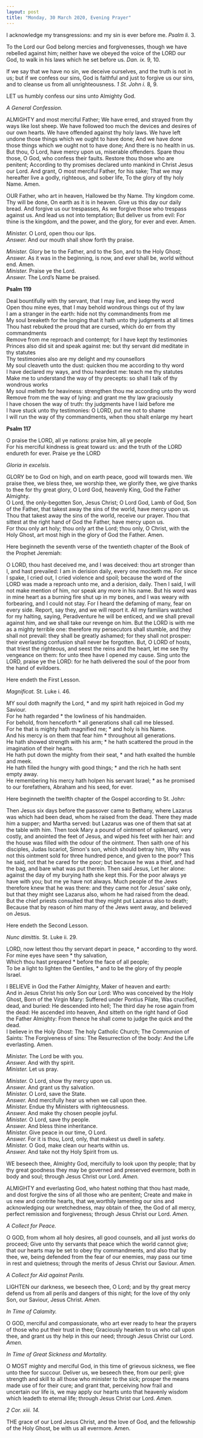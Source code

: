 ```yaml
---
layout: post
title: "Monday, 30 March 2020, Evening Prayer"
---
```

I acknowledge my transgressions: and my sin is ever before me.
*Psalm li.* 3.

To the Lord our God belong mercies and forgivenesses, though we
have rebelled against him; neither have we obeyed the voice of the
LORD our God, to walk in his laws which he set before us.
*Dan. ix.* 9, 10.

If we say that we have no sin, we deceive ourselves, and the truth
is not in us; but if we confess our sins, God is faithful and just
to forgive us our sins, and to cleanse us from all unrighteousness.
*1 St. John i.* 8, 9.

LET us humbly confess our sins unto Almighty God.

*A General Confession.*

ALMIGHTY and most merciful Father; We have erred, and strayed from
thy ways like lost sheep. We have followed too much the devices and
desires of our own hearts. We have offended against thy holy laws.
We have left undone those things which we ought to have done; And
we have done those things which we ought not to have done; And there
is no health in us. But thou, O Lord, have mercy upon us, miserable
offenders. Spare thou those, O God, who confess their faults. Restore
thou those who are penitent; According to thy promises declared
unto mankind in Christ Jesus our Lord. And grant, O most merciful
Father, for his sake; That we may hereafter live a godly, righteous,
and sober life, To the glory of thy holy Name. Amen.

OUR Father, who art in heaven, Hallowed be thy Name. Thy kingdom
come. Thy will be done, On earth as it is in heaven. Give us this
day our daily bread. And forgive us our trespasses, As we forgive
those who trespass against us. And lead us not into temptation; But
deliver us from evil: For thine is the kingdom, and the power, and
the glory, for ever and ever. Amen.

*Minister.* O Lord, open thou our lips.  
*Answer.* And our mouth shall show forth thy praise.  

*Minister.* Glory be to the Father, and to the Son, and to the Holy Ghost;  
*Answer.* As it was in the beginning, is now, and ever shall be, world without end. Amen.  
*Minister.* Praise ye the Lord.  
*Answer.* The Lord’s Name be praised.  

**Psalm 119**

Deal bountifully with thy servant, that I may live, and keep thy word  
Open thou mine eyes, that I may behold wondrous things out of thy law  
I am a stranger in the earth: hide not thy commandments from me  
My soul breaketh for the longing that it hath unto thy judgments at all times  
Thou hast rebuked the proud that are cursed, which do err from thy commandments  
Remove from me reproach and contempt; for I have kept thy testimonies  
Princes also did sit and speak against me: but thy servant did meditate in thy statutes  
Thy testimonies also are my delight and my counsellors  
My soul cleaveth unto the dust: quicken thou me according to thy word  
I have declared my ways, and thou heardest me: teach me thy statutes  
Make me to understand the way of thy precepts: so shall I talk of thy wondrous works  
My soul melteth for heaviness: strengthen thou me according unto thy word  
Remove from me the way of lying: and grant me thy law graciously  
I have chosen the way of truth: thy judgments have I laid before me  
I have stuck unto thy testimonies: O LORD, put me not to shame  
I will run the way of thy commandments, when thou shalt enlarge my heart  

**Psalm 117**

O praise the LORD, all ye nations: praise him, all ye people  
For his merciful kindness is great toward us: and the truth of the LORD endureth for ever. Praise ye the LORD  

*Gloria in excelsis.*

GLORY be to God on high, and on earth peace, good will towards men.
We praise thee, we bless thee, we worship thee, we glorify thee,
we give thanks to thee for thy great glory, O Lord God, heavenly
King, God the Father Almighty.  
O Lord, the only-begotten Son, Jesus Christ; O Lord God, Lamb of
God, Son of the Father, that takest away the sins of the world,
have mercy upon us. Thou that takest away the sins of the world,
receive our prayer. Thou that sittest at the right hand of God the
Father, have mercy upon us.  
For thou only art holy; thou only art the Lord; thou only, O Christ,
with the Holy Ghost, art most high in the glory of God the Father.
Amen.  

Here beginneth the seventh verse of the twentieth chapter of the Book of the Prophet Jeremiah:

O LORD, thou hast deceived me, and I was deceived: thou art stronger
than I, and hast prevailed: I am in derision daily, every one mocketh
me. For since I spake, I cried out, I cried violence and spoil;
because the word of the LORD was made a reproach unto me, and a
derision, daily. Then I said, I will not make mention of him, nor
speak any more in his name. But his word was in mine heart as a
burning fire shut up in my bones, and I was weary with forbearing,
and I could not stay. For I heard the defaming of many, fear on
every side. Report, say they, and we will report it. All my familiars
watched for my halting, saying, Peradventure he will be enticed,
and we shall prevail against him, and we shall take our revenge on
him. But the LORD is with me as a mighty terrible one: therefore
my persecutors shall stumble, and they shall not prevail: they shall
be greatly ashamed; for they shall not prosper: their everlasting
confusion shall never be forgotten. But, O LORD of hosts, that
triest the righteous, and seest the reins and the heart, let me see
thy vengeance on them: for unto thee have I opened my cause. Sing
unto the LORD, praise ye the LORD: for he hath delivered the soul
of the poor from the hand of evildoers.

Here endeth the First Lesson.

*Magnificat.* St. Luke i. 46.

MY soul doth magnify the Lord, * and my spirit hath rejoiced in God my Saviour.  
For he hath regarded * the lowliness of his handmaiden.  
For behold, from henceforth * all generations shall call me blessed.  
For he that is mighty hath magnified me; * and holy is his Name.  
And his mercy is on them that fear him * throughout all generations.  
He hath showed strength with his arm; * he hath scattered the proud in the imagination of their hearts.  
He hath put down the mighty from their seat, * and hath exalted the humble and meek.  
He hath filled the hungry with good things; * and the rich he hath sent empty away.  
He remembering his mercy hath holpen his servant Israel; * as he promised to our forefathers, Abraham and his seed, for ever.  

Here beginneth the twelfth chapter of the Gospel according to St. John:

Then Jesus six days before the passover came to Bethany, where
Lazarus was which had been dead, whom he raised from the dead.
There they made him a supper; and Martha served: but Lazarus was
one of them that sat at the table with him. Then took Mary a pound
of ointment of spikenard, very costly, and anointed the feet of
Jesus, and wiped his feet with her hair: and the house was filled
with the odour of the ointment. Then saith one of his disciples,
Judas Iscariot, Simon's son, which should betray him, Why was not
this ointment sold for three hundred pence, and given to the poor?
This he said, not that he cared for the poor; but because he was a
thief, and had the bag, and bare what was put therein. Then said
Jesus, Let her alone: against the day of my burying hath she kept
this. For the poor always ye have with you; but me ye have not
always. Much people of the Jews therefore knew that he was there:
and they came not for Jesus' sake only, but that they might see
Lazarus also, whom he had raised from the dead. But the chief priests
consulted that they might put Lazarus also to death; Because that
by reason of him many of the Jews went away, and believed on Jesus.

Here endeth the Second Lesson.

*Nunc dimittis.* St. Luke ii. 29.

LORD, now lettest thou thy servant depart in peace, * according to thy word.  
For mine eyes have seen * thy salvation,  
Which thou hast prepared * before the face of all people;  
To be a light to lighten the Gentiles, * and to be the glory of thy people Israel.

I BELIEVE in God the Father Almighty, Maker of heaven and earth:  
And in Jesus Christ his only Son our Lord: Who was conceived by the
Holy Ghost, Born of the Virgin Mary: Suffered under Pontius Pilate,
Was crucified, dead, and buried: He descended into hell; The third
day he rose again from the dead: He ascended into heaven, And sitteth
on the right hand of God the Father Almighty: From thence he shall
come to judge the quick and the dead.  
I believe in the Holy Ghost: The holy Catholic Church; The Communion
of Saints: The Forgiveness of sins: The Resurrection of the body:
And the Life everlasting. Amen.

*Minister.* The Lord be with you.  
*Answer.* And with thy spirit.  
*Minister.* Let us pray.  

*Minister.* O Lord, show thy mercy upon us.  
*Answer.* And grant us thy salvation.  
*Minister.* O Lord, save the State.  
*Answer.* And mercifully hear us when we call upon thee.  
*Minister.* Endue thy Ministers with righteousness.  
*Answer.* And make thy chosen people joyful.  
*Minister.* O Lord, save thy people.  
*Answer.* And bless thine inheritance.  
*Minister.* Give peace in our time, O Lord.  
*Answer.* For it is thou, Lord, only, that makest us dwell in safety.  
*Minister.* O God, make clean our hearts within us.  
*Answer.* And take not thy Holy Spirit from us.  

WE beseech thee, Almighty God, mercifully to look upon thy people;
that by thy great goodness they may be governed and preserved
evermore, both in body and soul; through Jesus Christ our Lord.
*Amen.*

ALMIGHTY and everlasting God, who hatest nothing that thou hast
made, and dost forgive the sins of all those who are penitent;
Create and make in us new and contrite hearts, that we,worthily
lamenting our sins and acknowledging our wretchedness, may obtain
of thee, the God of all mercy, perfect remission and forgiveness;
through Jesus Christ our Lord. *Amen.*

*A Collect for Peace.*

O GOD, from whom all holy desires, all good counsels, and all just
works do proceed; Give unto thy servants that peace which the world
cannot give; that our hearts may be set to obey thy commandments,
and also that by thee, we, being defended from the fear of our
enemies, may pass our time in rest and quietness; through the merits
of Jesus Christ our Saviour. *Amen.*

*A Collect for Aid against Perils.*

LIGHTEN our darkness, we beseech thee, O Lord; and by thy great
mercy defend us from all perils and dangers of this night; for the
love of thy only Son, our Saviour, Jesus Christ. *Amen.*

*In Time of Calamity.*

O GOD, merciful and compassionate, who art ever ready to hear the
prayers of those who put their trust in thee; Graciously hearken
to us who call upon thee, and grant us thy help in this our need;
through Jesus Christ our Lord. *Amen.*

*In Time of Great Sickness and Mortality.*

O MOST mighty and merciful God, in this time of grievous sickness,
we flee unto thee for succour. Deliver us, we beseech thee, from
our peril; give strength and skill to all those who minister to the
sick; prosper the means made use of for their cure; and grant that,
perceiving how frail and uncertain our life is, we may apply our
hearts unto that heavenly wisdom which leadeth to eternal life;
through Jesus Christ our Lord. *Amen.*

*2 Cor. xiii. 14.*

THE grace of our Lord Jesus Christ, and the love of God, and the
fellowship of the Holy Ghost, be with us all evermore. Amen.
